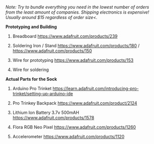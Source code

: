 <i>Note: Try to bundle everything you need in the lowest number of orders from the least amount of companies. Shipping electronics is expensive! Usually around $15 regardless of order size<.</i>

<b>Prototyping and Building</b>

1. Breadboard
https://www.adafruit.com/products/239

2. Soldering Iron / Stand
https://www.adafruit.com/products/180 / https://www.adafruit.com/products/150

3. Wire for prototyping
https://www.adafruit.com/products/153

4. Wire for soldering

<b>Actual Parts for the Sock</b>

1. Arduino Pro Trinket
https://learn.adafruit.com/introducing-pro-trinket/setting-up-arduino-ide

2. Pro Trinkey Backpack
https://www.adafruit.com/product/2124

3. Lithium Ion Battery 3.7v 500mAH
https://www.adafruit.com/products/1578

4. Flora RGB Neo Pixel
https://www.adafruit.com/products/1260

5. Accelerometer
https://www.adafruit.com/products/1120
